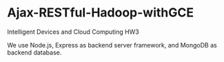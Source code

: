 # Ajax-RESTful-Hadoop-withGCE
Intelligent Devices and Cloud Computing HW3

We use Node.js, Express as backend server framework, and MongoDB as backend database. 
